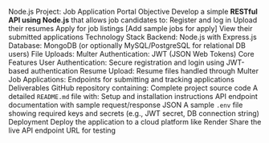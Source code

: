Node.js Project: Job Application Portal
Objective
  Develop a simple **RESTful API using Node.js** that allows job candidates to:
    Register and log in
    Upload their resumes
    Apply for job listings  [Add sample jobs for apply]
    View their submitted applications
Technology Stack
  Backend: Node.js with Express.js
  Database: MongoDB (or optionally MySQL/PostgreSQL for relational DB users)
  File Uploads: Multer
  Authentication: JWT (JSON Web Tokens)
Core Features
  User Authentication: Secure registration and login using JWT-based authentication
  Resume Upload: Resume files handled through Multer
  Job Applications: Endpoints for submitting and tracking applications
Deliverables
  GitHub repository containing:
    Complete project source code
    A detailed `README.md` file with:
      Setup and installation instructions
      API endpoint documentation with sample request/response JSON
      A sample `.env` file showing required keys and secrets (e.g., JWT secret, DB connection string)
Deployment
  Deploy the application to a cloud platform like Render
  Share the live API endpoint URL for testing